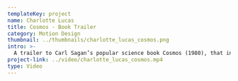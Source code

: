 ```yaml
---
templateKey: project
name: Charlotte Lucas
title: Cosmos - Book Trailer
category: Motion Design
thumbnail: ../thumbnails/charlotte_lucas_cosmos.png
intro: >-
  A trailer to Carl Sagan’s popular science book Cosmos (1980), that introduces the audience to Sagan’s fascinating and wonderful philosophies about astronomy and our place in the universe.
project-link: ../video/charlotte_lucas_cosmos.mp4
type: Video
---
```

